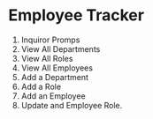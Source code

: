 # Employee Tracker

1.  Inquiror Promps 
2.  View All Departments
3.  View All Roles
4.  View All Employees
5.  Add a Department
6.  Add a Role
7.  Add an Employee
8.  Update and Employee Role.